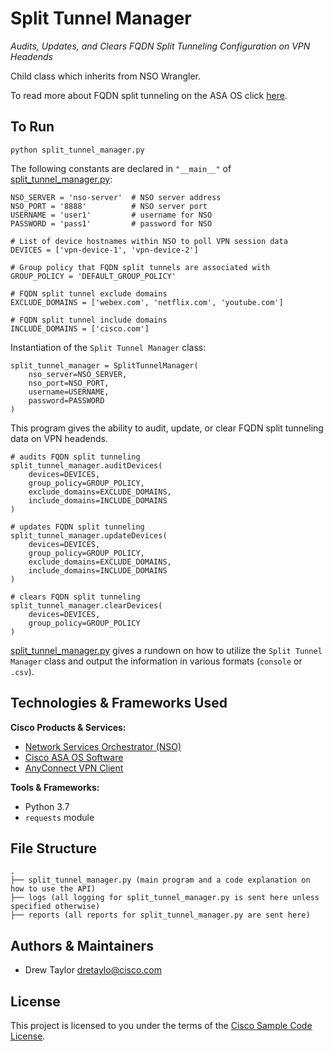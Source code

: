 # Split Tunnel Manager
*Audits, Updates, and Clears FQDN Split Tunneling Configuration on VPN Headends*

Child class which inherits from NSO Wrangler.

To read more about FQDN split tunneling on the ASA OS click [here](https://www.cisco.com/c/en/us/support/docs/security/anyconnect-secure-mobility-client/215383-asa-anyconnect-dynamic-split-tunneling.html).

## To Run
```
python split_tunnel_manager.py
```

The following constants are declared in `"__main__"` of [split_tunnel_manager.py](./split_tunnel_manager.py):

```
NSO_SERVER = 'nso-server'  # NSO server address
NSO_PORT = '8888'          # NSO server port
USERNAME = 'user1'         # username for NSO
PASSWORD = 'pass1'         # password for NSO

# List of device hostnames within NSO to poll VPN session data
DEVICES = ['vpn-device-1', 'vpn-device-2']

# Group policy that FQDN split tunnels are associated with
GROUP_POLICY = 'DEFAULT_GROUP_POLICY'

# FQDN split tunnel exclude domains
EXCLUDE_DOMAINS = ['webex.com', 'netflix.com', 'youtube.com']

# FQDN split tunnel include domains
INCLUDE_DOMAINS = ['cisco.com']
```

Instantiation of the `Split Tunnel Manager` class:

```
split_tunnel_manager = SplitTunnelManager(
    nso_server=NSO_SERVER,
    nso_port=NSO_PORT,
    username=USERNAME,
    password=PASSWORD
)
```

This program gives the ability to audit, update, or clear FQDN split tunneling data on VPN headends.
```
# audits FQDN split tunneling
split_tunnel_manager.auditDevices(
    devices=DEVICES,
    group_policy=GROUP_POLICY,
    exclude_domains=EXCLUDE_DOMAINS,
    include_domains=INCLUDE_DOMAINS
)

# updates FQDN split tunneling
split_tunnel_manager.updateDevices(
    devices=DEVICES,
    group_policy=GROUP_POLICY,
    exclude_domains=EXCLUDE_DOMAINS,
    include_domains=INCLUDE_DOMAINS
)

# clears FQDN split tunneling
split_tunnel_manager.clearDevices(
    devices=DEVICES,
    group_policy=GROUP_POLICY
)
```

[split_tunnel_manager.py](./split_tunnel_manager.py) gives a rundown on how to utilize the `Split Tunnel Manager` class and output the information in various formats (`console` or `.csv`).

## Technologies & Frameworks Used

**Cisco Products & Services:**

- [Network Services Orchestrator (NSO)](https://developer.cisco.com/docs/nso/)
- [Cisco ASA OS Software](https://www.cisco.com/c/en/us/products/security/adaptive-security-appliance-asa-software/index.html)
- [AnyConnect VPN Client](https://www.cisco.com/c/en/us/products/security/anyconnect-secure-mobility-client/index.html)

**Tools & Frameworks:**

- Python 3.7
- `requests` module

## File Structure
```
.
├── split_tunnel_manager.py (main program and a code explanation on how to use the API)
├── logs (all logging for split_tunnel_manager.py is sent here unless specified otherwise)
├── reports (all reports for split_tunnel_manager.py are sent here)
```

## Authors & Maintainers
- Drew Taylor <dretaylo@cisco.com>

## License
This project is licensed to you under the terms of the [Cisco Sample
Code License](./LICENSE).
